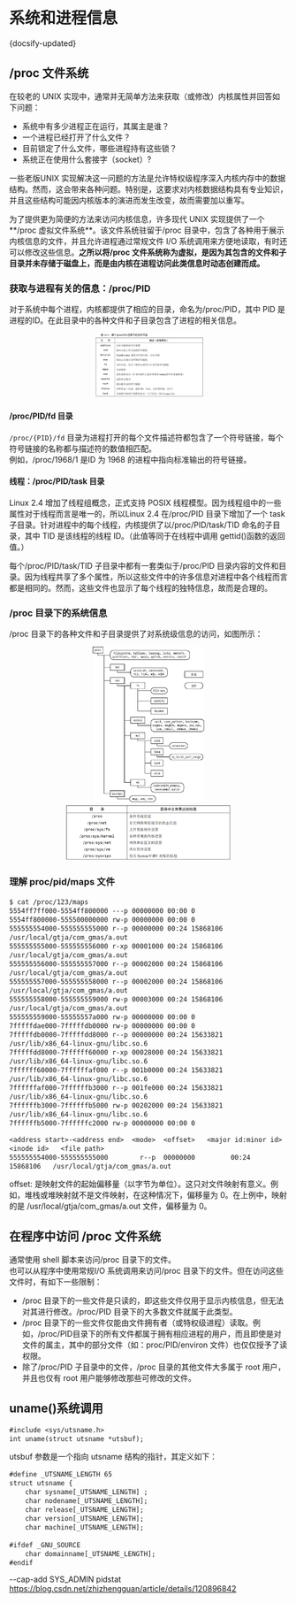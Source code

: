 # 系统和进程信息
{docsify-updated}

## /proc 文件系统 
在较老的 UNIX 实现中，通常并无简单方法来获取（或修改）内核属性并回答如下问题：
+ 系统中有多少进程正在运行，其属主是谁？ 
+ 一个进程已经打开了什么文件？ 
+ 目前锁定了什么文件，哪些进程持有这些锁？ 
+ 系统正在使用什么套接字（socket）? 

一些老版UNIX 实现解决这一问题的方法是允许特权级程序深入内核内存中的数据结构。然而，这会带来各种问题。特别是，这要求对内核数据结构具有专业知识，并且这些结构可能因内核版本的演进而发生改变，故而需要加以重写。 

为了提供更为简便的方法来访问内核信息，许多现代 UNIX 实现提供了一个**/proc 虚拟文件系统**。该文件系统驻留于/proc 目录中，包含了各种用于展示内核信息的文件，并且允许进程通过常规文件 I/O 系统调用来方便地读取，有时还可以修改这些信息。**之所以将/proc 文件系统称为虚拟，是因为其包含的文件和子目录并未存储于磁盘上，而是由内核在进程访问此类信息时动态创建而成。**

### 获取与进程有关的信息：/proc/PID 
对于系统中每个进程，内核都提供了相应的目录，命名为/proc/PID，其中 PID 是进程的ID。在此目录中的各种文件和子目录包含了进程的相关信息。
<center><img src="pics/proc0.png" width="40%"></center>

#### /proc/PID/fd 目录 
`/proc/{PID}/fd` 目录为进程打开的每个文件描述符都包含了一个符号链接，每个符号链接的名称都与描述符的数值相匹配。  
例如，/proc/1968/1 是ID 为 1968 的进程中指向标准输出的符号链接。

#### 线程：/proc/PID/task 目录 
Linux 2.4 增加了线程组概念，正式支持 POSIX 线程模型。因为线程组中的一些属性对于线程而言是唯一的，所以Linux 2.4 在/proc/PID 目录下增加了一个 task 子目录。针对进程中的每个线程，内核提供了以/proc/PID/task/TID 命名的子目录，其中 TID 是该线程的线程 ID。（此值等同于在线程中调用 gettid()函数的返回值。） 

每个/proc/PID/task/TID 子目录中都有一套类似于/proc/PID 目录内容的文件和目录。因为线程共享了多个属性，所以这些文件中的许多信息对进程中各个线程而言都是相同的。然而，这些文件也显示了每个线程的独特信息，故而是合理的。

###  /proc 目录下的系统信息 
/proc 目录下的各种文件和子目录提供了对系统级信息的访问，如图所示：
<center><img src="pics/proc2.png" width="40%"></center>
<center><img src="pics/proc1.png" width="60%"></center>

### 理解 proc/pid/maps 文件
```
$ cat /proc/123/maps
5554ff7ff000-5554ff800000 ---p 00000000 00:00 0
5554ff800000-555500000000 rw-p 00000000 00:00 0
555555554000-555555555000 r--p 00000000 00:24 15868106                   /usr/local/gtja/com_gmas/a.out
555555555000-555555556000 r-xp 00001000 00:24 15868106                   /usr/local/gtja/com_gmas/a.out
555555556000-555555557000 r--p 00002000 00:24 15868106                   /usr/local/gtja/com_gmas/a.out
555555557000-555555558000 r--p 00002000 00:24 15868106                   /usr/local/gtja/com_gmas/a.out
555555558000-555555559000 rw-p 00003000 00:24 15868106                   /usr/local/gtja/com_gmas/a.out
555555559000-55555557a000 rw-p 00000000 00:00 0
7fffffdae000-7fffffdb0000 rw-p 00000000 00:00 0
7fffffdb0000-7fffffdd8000 r--p 00000000 00:24 15633821                   /usr/lib/x86_64-linux-gnu/libc.so.6
7fffffdd8000-7ffffff60000 r-xp 00028000 00:24 15633821                   /usr/lib/x86_64-linux-gnu/libc.so.6
7ffffff60000-7ffffffaf000 r--p 001b0000 00:24 15633821                   /usr/lib/x86_64-linux-gnu/libc.so.6
7ffffffaf000-7ffffffb3000 r--p 001fe000 00:24 15633821                   /usr/lib/x86_64-linux-gnu/libc.so.6
7ffffffb3000-7ffffffb5000 rw-p 00202000 00:24 15633821                   /usr/lib/x86_64-linux-gnu/libc.so.6
7ffffffb5000-7ffffffc2000 rw-p 00000000 00:00 0
```
```
<address start>-<address end>  <mode>  <offset>   <major id:minor id>   <inode id>   <file path>  
555555554000-555555555000        r--p  00000000         00:24            15868106   /usr/local/gtja/com_gmas/a.out
```
offset: 是映射文件的起始偏移量（以字节为单位）。这只对文件映射有意义。例如，堆栈或堆映射就不是文件映射，在这种情况下，偏移量为 0。在上例中，映射的是 /usr/local/gtja/com_gmas/a.out 文件，偏移量为 0。


## 在程序中访问 /proc 文件系统
通常使用 shell 脚本来访问/proc 目录下的文件。  
也可以从程序中使用常规I/O 系统调用来访问/proc 目录下的文件。但在访问这些文件时，有如下一些限制：
+ /proc 目录下的一些文件是只读的，即这些文件仅用于显示内核信息，但无法对其进行修改。/proc/PID 目录下的大多数文件就属于此类型。 
+ /proc 目录下的一些文件仅能由文件拥有者（或特权级进程）读取。例如，/proc/PID目录下的所有文件都属于拥有相应进程的用户，而且即使是对文件的属主，其中的部分文件（如：proc/PID/environ 文件）也仅仅授予了读权限。 
+ 除了/proc/PID 子目录中的文件，/proc 目录的其他文件大多属于 root 用户，并且也仅有 root 用户能够修改那些可修改的文件。 


## uname()系统调用
```
#include <sys/utsname.h>
int uname(struct utsname *utsbuf);
```

utsbuf 参数是一个指向 utsname 结构的指针，其定义如下： 
```
#define _UTSNAME_LENGTH 65
struct utsname {
	char sysname[_UTSNAME_LENGTH] ;
	char nodename[_UTSNAME_LENGTH];
	char release[_UTSNAME_LENGTH];
	char version[_UTSNAME_LENGTH];
	char machine[_UTSNAME_LENGTH];

#ifdef _GNU_SOURCE
	char domainname[_UTSNAME_LENGTH];
#endif
```

--cap-add SYS_ADMIN
pidstat 
https://blog.csdn.net/zhizhengguan/article/details/120896842
